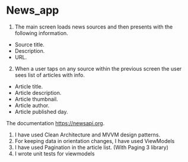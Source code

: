 # News_app

1. The main screen loads news sources and then presents with the following information. 

- Source title.
- Description.
- URL.
2. When a user taps on any source within the previous screen the user sees list of articles with info.
- Article title.
- Article description.
- Article thumbnail.
- Article author.
- Article published day.


The documentation https://newsapi.org.

1) I have used Clean Architecture and MVVM design patterns.
2) For keeping data in orientation changes, I have used ViewModels
3) I have used Pagination in the article list. (With Paging 3 library)
4) I wrote unit tests for viewmodels
